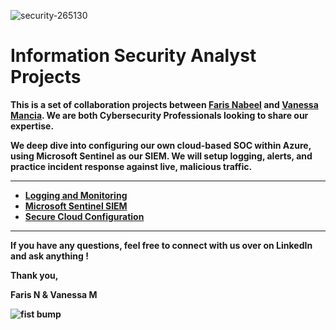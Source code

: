 ![security-265130](https://user-images.githubusercontent.com/109401839/230737049-5549e6dc-7349-4d4c-8357-37b517e2da61.jpg)


<h1>Information Security Analyst Projects</h1>

<b> This is a set of collaboration projects between [Faris Nabeel](https://www.linkedin.com/in/fnabeel/) and [Vanessa Mancia](https://www.linkedin.com/in/vanessamancia/). We are both Cybersecurity Professionals looking to share our expertise. 

We deep dive into configuring our own cloud-based SOC within Azure, using Microsoft Sentinel as our SIEM. We will setup logging, alerts, and practice incident response against live, malicious traffic.<b/>

---

- <b>[Logging and Monitoring](https://github.com/fnabeel/Logging-and-Monitoring)<b>
- <b>[Microsoft Sentinel SIEM](https://github.com/fnabeel/Microsoft-Sentinel-SIEM-)<b>
- <b>[Secure Cloud Configuration](https://github.com/fnabeel/Secure-Cloud-Configuration)<b>

----

If you have any questions, feel free to connect with us over on LinkedIn and ask anything ! 

Thank you,

Faris N & Vanessa M

![fist bump](https://user-images.githubusercontent.com/109401839/230737415-9694e3c6-e11c-4757-9d6d-6e89f28ce156.gif)
